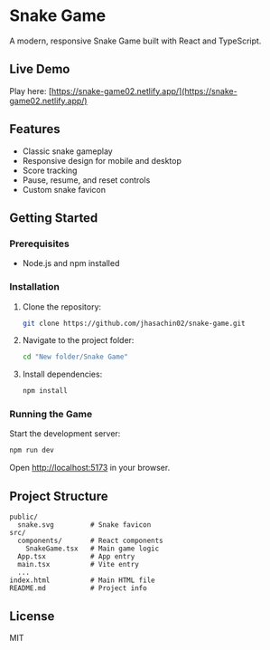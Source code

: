 # Snake Game

A modern, responsive Snake Game built with React and TypeScript.

## Live Demo
Play here: [https://snake-game02.netlify.app/](https://snake-game02.netlify.app/)

## Features
- Classic snake gameplay
- Responsive design for mobile and desktop
- Score tracking
- Pause, resume, and reset controls
- Custom snake favicon

## Getting Started

### Prerequisites
- Node.js and npm installed

### Installation
1. Clone the repository:
   ```sh
   git clone https://github.com/jhasachin02/snake-game.git
   ```
2. Navigate to the project folder:
   ```sh
   cd "New folder/Snake Game"
   ```
3. Install dependencies:
   ```sh
   npm install
   ```

### Running the Game
Start the development server:
```sh
npm run dev
```
Open [http://localhost:5173](http://localhost:5173) in your browser.

## Project Structure
```
public/
  snake.svg         # Snake favicon
src/
  components/       # React components
    SnakeGame.tsx   # Main game logic
  App.tsx           # App entry
  main.tsx          # Vite entry
  ...
index.html          # Main HTML file
README.md           # Project info
```

## License
MIT
